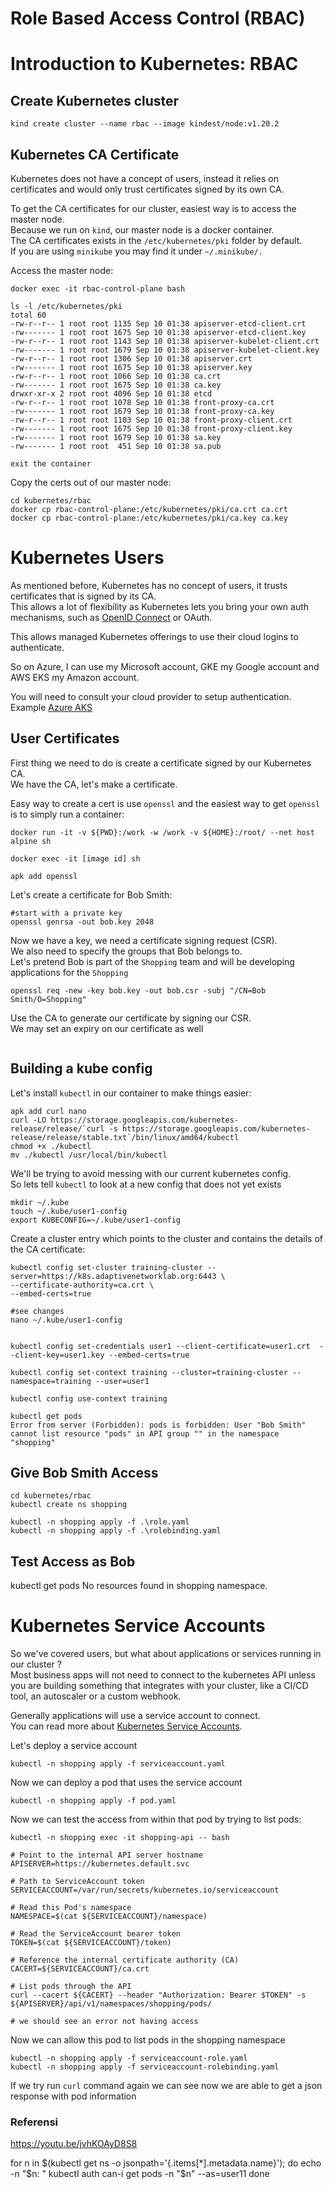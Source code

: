 # Role Based Access Control (RBAC)

# Introduction to Kubernetes: RBAC

## Create Kubernetes cluster


```
kind create cluster --name rbac --image kindest/node:v1.20.2
```

## Kubernetes CA Certificate

Kubernetes does not have a concept of users, instead it relies on certificates and would only 
trust certificates signed by its own CA. </br>

To get the CA certificates for our cluster, easiest way is to access the master node. </br>
Because we run on `kind`, our master node is a docker container. </br>
The CA certificates exists in the `/etc/kubernetes/pki` folder by default. </br>
If you are using `minikube` you may find it under `~/.minikube/.`

Access the master node:

```
docker exec -it rbac-control-plane bash

ls -l /etc/kubernetes/pki
total 60
-rw-r--r-- 1 root root 1135 Sep 10 01:38 apiserver-etcd-client.crt
-rw------- 1 root root 1675 Sep 10 01:38 apiserver-etcd-client.key
-rw-r--r-- 1 root root 1143 Sep 10 01:38 apiserver-kubelet-client.crt
-rw------- 1 root root 1679 Sep 10 01:38 apiserver-kubelet-client.key
-rw-r--r-- 1 root root 1306 Sep 10 01:38 apiserver.crt
-rw------- 1 root root 1675 Sep 10 01:38 apiserver.key
-rw-r--r-- 1 root root 1066 Sep 10 01:38 ca.crt
-rw------- 1 root root 1675 Sep 10 01:38 ca.key
drwxr-xr-x 2 root root 4096 Sep 10 01:38 etcd
-rw-r--r-- 1 root root 1078 Sep 10 01:38 front-proxy-ca.crt
-rw------- 1 root root 1679 Sep 10 01:38 front-proxy-ca.key
-rw-r--r-- 1 root root 1103 Sep 10 01:38 front-proxy-client.crt
-rw------- 1 root root 1675 Sep 10 01:38 front-proxy-client.key
-rw------- 1 root root 1679 Sep 10 01:38 sa.key
-rw------- 1 root root  451 Sep 10 01:38 sa.pub

exit the container
```

Copy the certs out of our master node:

```
cd kubernetes/rbac
docker cp rbac-control-plane:/etc/kubernetes/pki/ca.crt ca.crt
docker cp rbac-control-plane:/etc/kubernetes/pki/ca.key ca.key
```

# Kubernetes Users

As mentioned before, Kubernetes has no concept of users, it trusts certificates that is signed by its CA. <br/>
This allows a lot of flexibility as Kubernetes lets you bring your own auth mechanisms, such as [OpenID Connect](https://kubernetes.io/docs/reference/access-authn-authz/authentication/#openid-connect-tokens) or OAuth. </br>

 <p> This allows managed Kubernetes offerings to use their cloud logins to authenticate. </p>

 So on Azure, I can use my Microsoft account, GKE my Google account and AWS EKS my Amazon account. </br>

 You will need to consult your cloud provider to setup authentication. </br>
 Example [Azure AKS](https://docs.microsoft.com/en-us/azure/aks/azure-ad-integration-cli)

## User Certificates

First thing we need to do is create a certificate signed by our Kubernetes CA. </br>
We have the CA, let's make a certificate. </br>

Easy way to create a cert is use `openssl` and the easiest way to get `openssl` is to simply run a container:

```
docker run -it -v ${PWD}:/work -w /work -v ${HOME}:/root/ --net host alpine sh

docker exec -it [image id] sh 

apk add openssl
```

Let's create a certificate for Bob Smith:


```
#start with a private key
openssl genrsa -out bob.key 2048

```

Now we have a key, we need a certificate signing request (CSR). </br>
We also need to specify the groups that Bob belongs to. </br>
Let's pretend Bob is part of the `Shopping` team and will be developing 
applications for the `Shopping` 

```
openssl req -new -key bob.key -out bob.csr -subj "/CN=Bob Smith/O=Shopping"
```

Use the CA to generate our certificate by signing our CSR. </br>
We may set an expiry on our certificate as well

```

```

## Building a kube config

Let's install `kubectl` in our container to make things easier:

```
apk add curl nano
curl -LO https://storage.googleapis.com/kubernetes-release/release/`curl -s https://storage.googleapis.com/kubernetes-release/release/stable.txt`/bin/linux/amd64/kubectl
chmod +x ./kubectl
mv ./kubectl /usr/local/bin/kubectl
```

We'll be trying to avoid messing with our current kubernetes config. </br>
So lets tell `kubectl` to look at a new config that does not yet exists 

```
mkdir ~/.kube
touch ~/.kube/user1-config
export KUBECONFIG=~/.kube/user1-config
```

Create a cluster entry which points to the cluster and contains the details of the CA certificate:

```
kubectl config set-cluster training-cluster --server=https://k8s.adaptivenetworklab.org:6443 \
--certificate-authority=ca.crt \
--embed-certs=true

#see changes 
nano ~/.kube/user1-config
```
```

kubectl config set-credentials user1 --client-certificate=user1.crt  --client-key=user1.key --embed-certs=true

kubectl config set-context training --cluster=training-cluster --namespace=training --user=user1 

kubectl config use-context training

kubectl get pods
Error from server (Forbidden): pods is forbidden: User "Bob Smith" cannot list resource "pods" in API group "" in the namespace "shopping"
```

## Give Bob Smith Access

```
cd kubernetes/rbac
kubectl create ns shopping

kubectl -n shopping apply -f .\role.yaml
kubectl -n shopping apply -f .\rolebinding.yaml
```

## Test Access as Bob

kubectl get pods
No resources found in shopping namespace.

# Kubernetes Service Accounts

So we've covered users, but what about applications or services running in our cluster ? </br>
Most business apps will not need to connect to the kubernetes API unless you are building something that integrates with your cluster, like a CI/CD tool, an autoscaler or a custom webhook. </br>

Generally applications will use a service account to connect. </br>
You can read more about [Kubernetes Service Accounts](https://kubernetes.io/docs/tasks/configure-pod-container/configure-service-account/).

Let's deploy a service account 

```
kubectl -n shopping apply -f serviceaccount.yaml

```
Now we can deploy a pod that uses the service account 
```
kubectl -n shopping apply -f pod.yaml
```
Now we can test the access from within that pod by trying to list pods:

```
kubectl -n shopping exec -it shopping-api -- bash

# Point to the internal API server hostname
APISERVER=https://kubernetes.default.svc

# Path to ServiceAccount token
SERVICEACCOUNT=/var/run/secrets/kubernetes.io/serviceaccount

# Read this Pod's namespace
NAMESPACE=$(cat ${SERVICEACCOUNT}/namespace)

# Read the ServiceAccount bearer token
TOKEN=$(cat ${SERVICEACCOUNT}/token)

# Reference the internal certificate authority (CA)
CACERT=${SERVICEACCOUNT}/ca.crt

# List pods through the API
curl --cacert ${CACERT} --header "Authorization: Bearer $TOKEN" -s ${APISERVER}/api/v1/namespaces/shopping/pods/ 

# we should see an error not having access
```

Now we can allow this pod to list pods in the shopping namespace
```
kubectl -n shopping apply -f serviceaccount-role.yaml
kubectl -n shopping apply -f serviceaccount-rolebinding.yaml
```

If we try run `curl` command again we can see now we are able to get a json 
response with pod information


### Referensi 
https://youtu.be/jvhKOAyD8S8

for n in $(kubectl get ns -o jsonpath='{.items[*].metadata.name}'); do
  echo -n "$n: "
  kubectl auth can-i get pods -n "$n" --as=user11
done

